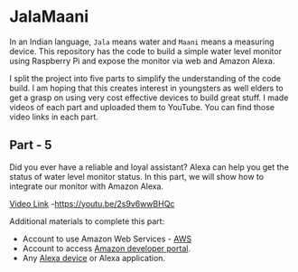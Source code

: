 # JalaMaani


In an Indian language, `Jala` means water and `Maani` means a measuring device. This repository has the code to build a simple water level monitor using Raspberry Pi and expose the monitor via web and Amazon Alexa.

I split the project into five parts to simplify the understanding of the code build. I am hoping that this creates interest in youngsters as well elders to get a grasp on using very cost effective devices to build great stuff. I made videos of each part and uploaded them to YouTube. You can find those video links in each part.

## Part - 5

Did you ever have a reliable and loyal assistant? Alexa can help you get the status of water level monitor status. In this part, we will  show how to integrate our monitor with Amazon Alexa.

[Video Link](https://youtu.be/2s9v6wwBHQc) -https://youtu.be/2s9v6wwBHQc

Additional materials to complete this part:

- Account to use Amazon Web Services - [AWS](https://aws.amazon.com/)
- Account to access [Amazon developer portal](https://developer.amazon.com/).
- Any [Alexa device](https://www.amazon.com/Amazon-Echo-And-Alexa-Devices/b?ie=UTF8&node=9818047011) or Alexa application.

